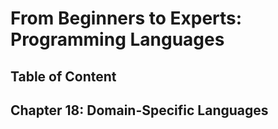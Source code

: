 # From Beginners to Experts: Programming Languages
## Table of Content
## Chapter 18: Domain-Specific Languages
